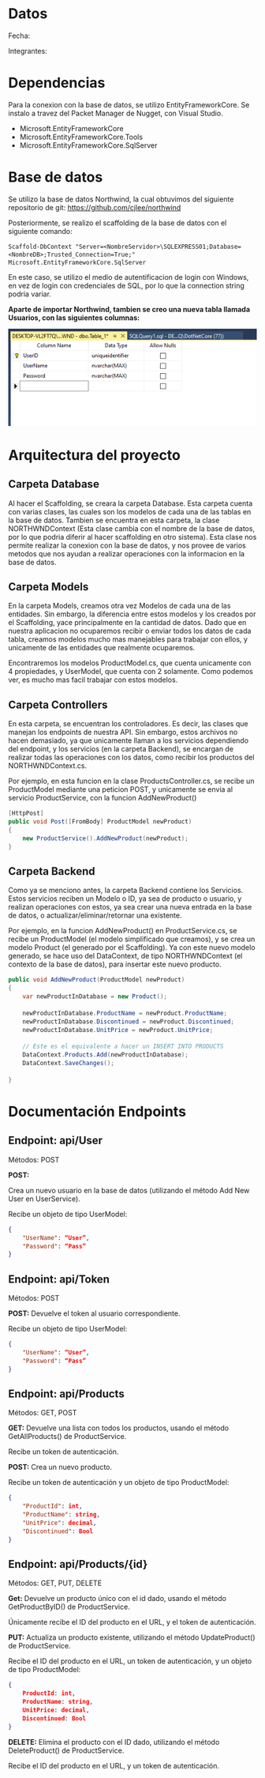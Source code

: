 # Datos

Fecha:

Integrantes:

# Dependencias

Para la conexion con la base de datos, se utilizo EntityFrameworkCore. Se instalo a travez del Packet Manager de Nugget, con Visual Studio.

- Microsoft.EntityFrameworkCore
- Microsoft.EntityFrameworkCore.Tools
- Microsoft.EntityFrameworkCore.SqlServer


# Base de datos

Se utilizo la base de datos Northwind, la cual obtuvimos del siguiente repositorio de git: https://github.com/cjlee/northwind

Posteriormente, se realizo el scaffolding de la base de datos con el siguiente comando:

    Scaffold-DbContext "Server=<NombreServidor>\SQLEXPRESS01;Database=<NombreDB>;Trusted_Connection=True;" Microsoft.EntityFrameworkCore.SqlServer

En este caso, se utilizo el medio de autentificacion de login con Windows, en vez de login con credenciales de SQL, por lo que la connection string podria variar.

**Aparte de importar Northwind, tambien se creo una nueva tabla llamada Usuarios, con las siguientes columnas:**

![Tabla Usuarios](creacionTablaUsuarios.png)



# Arquitectura del proyecto


## Carpeta Database

Al hacer el Scaffolding, se creara la carpeta Database. Esta carpeta cuenta con varias clases, las cuales son los modelos de cada una de las tablas en la base de datos. Tambien se encuentra en esta carpeta, la clase NORTHWNDContext (Esta clase cambia con el nombre de la base de datos, por lo que podria diferir al hacer scaffolding en otro sistema). Esta clase nos permite realizar la conexion con la base de datos, y nos provee de varios metodos que nos ayudan a realizar operaciones con la informacion en la base de datos.

## Carpeta Models

En la carpeta Models, creamos otra vez Modelos de cada una de las entidades. Sin embargo, la diferencia entre estos modelos y los creados por el Scaffolding, yace principalmente en la cantidad de datos. Dado que en nuestra aplicacion no ocuparemos recibir o enviar todos los datos de cada tabla, creamos modelos mucho mas manejables para trabajar con ellos, y unicamente de las entidades que realmente ocuparemos.

Encontraremos los modelos ProductModel.cs, que cuenta unicamente con 4 propiedades, y UserModel, que cuenta con 2 solamente. Como podemos ver, es mucho mas facil trabajar con estos modelos.

## Carpeta Controllers

En esta carpeta, se encuentran los controladores. Es decir, las clases que manejan los endpoints de nuestra API. Sin embargo, estos archivos no hacen demasiado, ya que unicamente llaman a los servicios dependiendo del endpoint, y los servicios (en la carpeta Backend), se encargan de realizar todas las operaciones con los datos, como recibir los productos del NORTHWNDContext.cs.

Por ejemplo, en esta funcion en la clase ProductsController.cs, se recibe un ProductModel mediante una peticion POST, y unicamente se envia al servicio ProductService, con la funcion AddNewProduct()

```csharp
[HttpPost]
public void Post([FromBody] ProductModel newProduct)
{
    new ProductService().AddNewProduct(newProduct);
}
```

## Carpeta Backend

Como ya se menciono antes, la carpeta Backend contiene los Servicios. Estos servicios reciben un Modelo o ID, ya sea de producto o usuario, y realizan operaciones con estos, ya sea crear una nueva entrada en la base de datos, o actualizar/eliminar/retornar una existente.

Por ejemplo, en la funcion AddNewProduct() en ProductService.cs, se recibe un ProductModel (el modelo simplificado que creamos), y se crea un modelo Product (el generado por el Scaffolding). Ya con este nuevo modelo generado, se hace uso del DataContext, de tipo NORTHWNDContext (el contexto de la base de datos), para insertar este nuevo producto.

```csharp
public void AddNewProduct(ProductModel newProduct)
{
    var newProductInDatabase = new Product();

    newProductInDatabase.ProductName = newProduct.ProductName;
    newProductInDatabase.Discontinued = newProduct.Discontinued;
    newProductInDatabase.UnitPrice = newProduct.UnitPrice;

    // Este es el equivalente a hacer un INSERT INTO PRODUCTS
    DataContext.Products.Add(newProductInDatabase);
    DataContext.SaveChanges();

}
```

# Documentación Endpoints


## Endpoint: api/User

Métodos: POST

**POST:**

Crea un nuevo usuario en la base de datos (utilizando el método Add New User en UserService).

Recibe un objeto de tipo UserModel:
```json
{
	"UserName": “User”,
    "Password": “Pass”	
}
```

## Endpoint: api/Token

Métodos: POST

**POST:**
Devuelve el token al usuario correspondiente.

Recibe un objeto de tipo UserModel:
```json
{
	"UserName": “User”,
    "Password": “Pass”	
}
```

## Endpoint: api/Products

Métodos: GET, POST

**GET:**
Devuelve una lista con todos los productos, usando el método GetAllProducts() de ProductService.

Recibe un token de autenticación.

**POST:**
Crea un nuevo producto.

Recibe un token de autenticación y un objeto de tipo ProductModel:
```json
{
	"ProductId": int,
	"ProductName": string,
	"UnitPrice": decimal,
	"Discontinued": Bool
}
```


## Endpoint: api/Products/{id}

Métodos: GET, PUT, DELETE

**Get:**
Devuelve un producto único con el id dado, usando el método GetProductByID() de ProductService.

Únicamente recibe el ID del producto en el URL, y el token de autenticación.

**PUT:**
Actualiza un producto existente, utilizando el método UpdateProduct() de ProductService.

Recibe el ID del producto en el URL, un token de autenticación, y un objeto de tipo ProductModel:
```json
{
	ProductId: int,
	ProductName: string,
	UnitPrice: decimal,
	Discontinued: Bool
}
```

**DELETE:**
Elimina el producto con el ID dado, utilizando el método DeleteProduct() de ProductService.

Recibe el ID del producto en el URL, y un token de autenticación.
